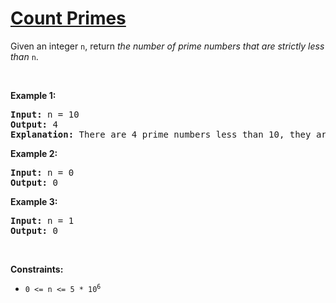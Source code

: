 # [Count Primes](https://leetcode.com/problems/count-primes/)
<p>Given an integer <code>n</code>, return <em>the number of prime numbers that are strictly less than</em> <code>n</code>.</p>

<p>&nbsp;</p>
<p><strong class="example">Example 1:</strong></p>

<pre><strong>Input:</strong> n = 10
<strong>Output:</strong> 4
<strong>Explanation:</strong> There are 4 prime numbers less than 10, they are 2, 3, 5, 7.
</pre>

<p><strong class="example">Example 2:</strong></p>

<pre><strong>Input:</strong> n = 0
<strong>Output:</strong> 0
</pre>

<p><strong class="example">Example 3:</strong></p>

<pre><strong>Input:</strong> n = 1
<strong>Output:</strong> 0
</pre>

<p>&nbsp;</p>
<p><strong>Constraints:</strong></p>

<ul>
	<li><code>0 &lt;= n &lt;= 5 * 10<sup>6</sup></code></li>
</ul>
